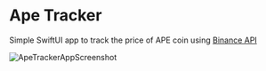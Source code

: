 # Ape Tracker
Simple SwiftUI app to track the price of APE coin using [Binance API](https://binance-docs.github.io/apidocs/spot/en/#symbol-price-ticker)

![ApeTrackerAppScreenshot](https://user-images.githubusercontent.com/19838220/159255424-e63234bf-30f2-42d0-91e7-d5dc069ba870.PNG)
